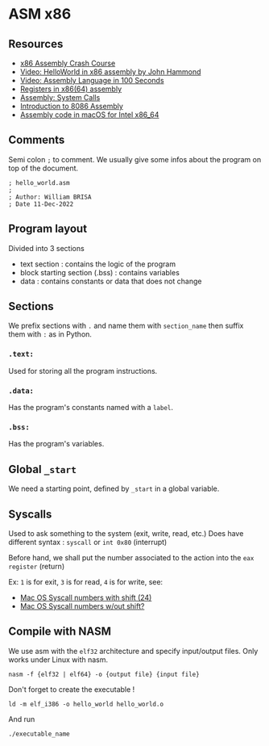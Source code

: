# ASM x86

## Resources
- [x86 Assembly Crash Course](https://www.youtube.com/watch?v=75gBFiFtAb8)
- [Video: HelloWorld in x86 assembly by John Hammond](https://www.youtube.com/watch?v=HgEGAaYdABA)
- [Video: Assembly Language in 100 Seconds](https://www.youtube.com/watch?v=4gwYkEK0gOk)
- [Registers in x86(64) assembly](https://www.cs.uaf.edu/2017/fall/cs301/lecture/09_11_registers.html#:~:text=rax%20is%20the%2064%2Dbit,processors%20with%20the%2080386%20CPU.)
- [Assembly: System Calls](https://www.tutorialspoint.com/assembly_programming/assembly_system_calls.htm#:~:text=System%20calls%20are%20APIs%20for,exiting%20from%20the%20program%2C%20respectively.)
- [Introduction to 8086
Assembly](https://wp.kntu.ac.ir/nasihatkon/teaching/asm/s2018/Assembly%20-%20Lecture%203.pdf)
- [Assembly code in macOS for Intel x86_64](https://rderik.com/blog/let-s-write-some-assembly-code-in-macos-for-intel-x86-64/)

## Comments
Semi colon `;` to comment.
We usually give some infos about the program on top of the document. 
```
; hello_world.asm
;
; Author: William BRISA
; Date 11-Dec-2022
```

## Program layout
Divided into 3 sections
- text section : contains the logic of the program
- block starting section (.bss) : contains variables
- data : contains constants or data that does not change

## Sections
We prefix sections with `.` and name them with `section_name` then suffix them with `:` as in Python.

### `.text:`
Used for storing all the program instructions.

### `.data:`
Has the program's constants named with a `label`.

### `.bss:`
Has the program's variables.

## Global `_start`
We need a starting point, defined by `_start` in a global variable.

## Syscalls
Used to ask something to the system (exit, write, read, etc.)
Does have different syntax : `syscall` or `int 0x80` (interrupt)

Before hand, we shall put the number associated to the action into the `eax register` (return)

Ex: `1` is for exit, `3` is for read, `4` is for write, see:
- [Mac OS Syscall numbers with shift (24)](https://opensource.apple.com/source/xnu/xnu-792.13.8/osfmk/mach/i386/syscall_sw.h)
- [Mac OS Syscall numbers w/out shift?](https://opensource.apple.com/source/xnu/xnu-1504.3.12/bsd/kern/syscalls.master)

## Compile with NASM
We use asm with the `elf32` architecture and specify input/output files. Only works under Linux with nasm.
```
nasm -f {elf32 | elf64} -o {output file} {input file}
```
Don't forget to create the executable !
```
ld -m elf_i386 -o hello_world hello_world.o
```
And run
```
./executable_name
```

